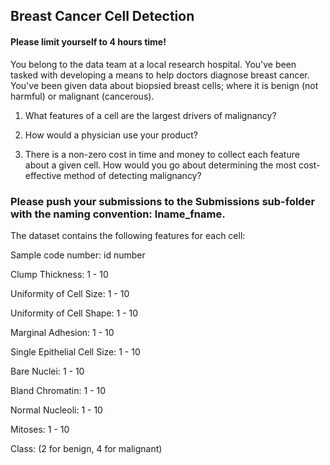 ## Breast Cancer Cell Detection


#### Please limit yourself to 4 hours time!

You belong to the data team at a local research hospital. You've been tasked with developing a means to help doctors diagnose breast cancer. You've been given data about biopsied breast cells; where it is benign (not harmful) or malignant (cancerous).

1. What features of a cell are the largest drivers of malignancy?

2. How would a physician use your product?

3. There is a non-zero cost in time and money to collect each feature about a given cell. How would you go about determining the most cost-effective method of detecting malignancy?



### Please push your submissions to the Submissions sub-folder with the naming convention: lname_fname.

The dataset contains the following features for each cell:

Sample code number: id number

Clump Thickness: 1 - 10

Uniformity of Cell Size: 1 - 10

Uniformity of Cell Shape: 1 - 10

Marginal Adhesion: 1 - 10

Single Epithelial Cell Size: 1 - 10

Bare Nuclei: 1 - 10

Bland Chromatin: 1 - 10

Normal Nucleoli: 1 - 10

Mitoses: 1 - 10

Class: (2 for benign, 4 for malignant)

